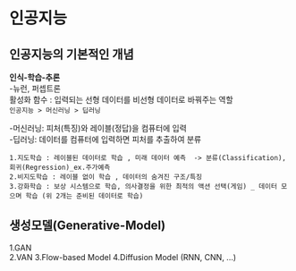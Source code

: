 # 인공지능

## 인공지능의 기본적인 개념

**인식-학습-추론**    
-뉴런, 퍼셉트론  
활성화 함수 : 입력되는 선형 데이터를 비선형 데이터로 바꿔주는 역할   
`인공지능 > 머신러닝 > 딥러닝`

-머신러닝: 피처(특징)와 레이블(정답)을 컴퓨터에 입력  
-딥러닝: 데이터를 컴퓨터에 입력하면 피처를 추출하여 분류  
  
```
1.지도학습 : 레이블된 데이터로 학습 , 미래 데이터 예측  -> 분류(Classification), 회귀(Regression)_ex.주가예측
2.비지도학습 : 레이블 없이 학습 , 데이터의 숨겨진 구조/특징
3.강화학습 : 보상 시스템으로 학습, 의사결정을 위한 최적의 액션 선택(게임) _ 데이터 모으며 학습 (위 2개는 준비된 데이터로 학습)
```


##  생성모델(Generative-Model)  
1.GAN  
2.VAN 
3.Flow-based Model 
4.Diffusion Model  (RNN, CNN, ...)
